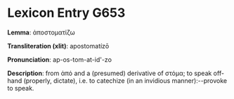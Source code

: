 # Lexicon Entry G653

**Lemma**: ἀποστοματίζω

**Transliteration (xlit)**: apostomatízō

**Pronunciation**: ap-os-tom-at-id'-zo

**Description**:
from ἀπό and a (presumed) derivative of στόμα; to speak off-hand (properly, dictate), i.e. to catechize (in an invidious manner):--provoke to speak.
